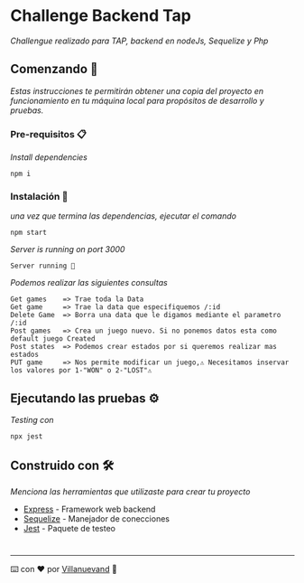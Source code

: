 # Challenge Backend Tap

_Challengue realizado para TAP, backend en nodeJs, Sequelize y Php_

## Comenzando 🚀

_Estas instrucciones te permitirán obtener una copia del proyecto en funcionamiento en tu máquina local para propósitos de desarrollo y pruebas._



### Pre-requisitos 📋

_Install dependencies_

```
npm i
```

### Instalación 🔧

_una vez que termina las dependencias, ejecutar el comando_

```
npm start
```

_Server is running on port 3000_

```
Server running 🐯
```

_Podemos realizar las siguientes consultas_
```
Get games    => Trae toda la Data
Get game     => Trae la data que especifiquemos /:id
Delete Game  => Borra una data que le digamos mediante el parametro /:id
Post games   => Crea un juego nuevo. Si no ponemos datos esta como default juego Created
Post states  => Podemos crear estados por si queremos realizar mas estados
PUT game     => Nos permite modificar un juego,⚠ Necesitamos inservar los valores por 1-"WON" o 2-"LOST"⚠
```
## Ejecutando las pruebas ⚙️

_Testing con_

```
npx jest
```
## Construido con 🛠️

_Menciona las herramientas que utilizaste para crear tu proyecto_

* [Express](https://www.npmjs.com/package/express)  - Framework web backend
* [Sequelize](https://sequelize.org/) - Manejador de conecciones
* [Jest](https://www.npmjs.com/package/jest) - Paquete de testeo
#
---
⌨️ con ❤️ por [Villanuevand](https://github.com/Sorakatop/) 🌠
